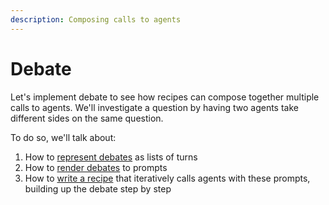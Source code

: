```yaml
---
description: Composing calls to agents
---
```


# Debate

Let's implement debate to see how recipes can compose together multiple calls to agents. We'll investigate a question by having two agents take different sides on the same question.

To do so, we'll talk about:

1. How to [represent debates](debate/representing-debates.md) as lists of turns
2. How to [render debates](debate/from-debates-to-prompts.md) to prompts
3. How to [write a recipe](debate/the-debate-recipe.md) that iteratively calls agents with these prompts, building up the debate step by step
